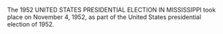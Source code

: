 The 1952 UNITED STATES PRESIDENTIAL ELECTION IN MISSISSIPPI took place on November 4, 1952, as part of the United States presidential election of 1952.
